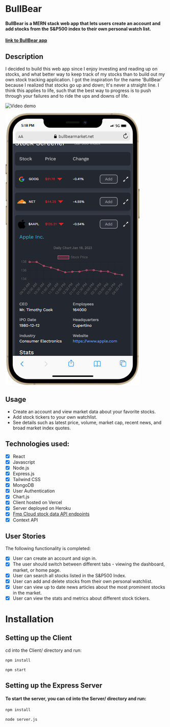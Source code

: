 # BullBear

#### BullBear is a MERN stack web app that lets users create an account and add stocks from the S&P500 index to their own personal watch list.

#### [link to BullBear app](https://bullbearmarket.net/)

## Description

I decided to build this web app since I enjoy investing and reading up on stocks, and what better way to keep track of my stocks than to build out my own stock tracking application. I got the inspiration for the name 'BullBear' because I realized that stocks go up and down; It's never a straight line. I think this applies to life, such that the best way to progress is to push through your failures and to ride the ups and downs of life.

<img src='https://media.giphy.com/media/y2MiRCRQREOGq16e7E/giphy.gif' title='BullBear Video Demo' width='800' height='auto' alt='Video demo' />

<!-- ![Screenshot of web app](./client/src/assets/bullbear-laptop.png) -->

![Screenshot of web app](./client/src/assets/phone.png)

## Usage

- Create an account and view market data about your favorite stocks.
- Add stock tickers to your own watchlist.
- See details such as latest price, volume, market cap, recent news, and broad market index quotes.

## Technologies used:

- [x] React
- [x] Javascript
- [x] Node.js
- [x] Express.js
- [x] Tailwind CSS
- [x] MongoDB
- [x] User Authentication
- [x] Chart.js
- [x] Client hosted on Vercel
- [x] Server deployed on Heroku
- [x] [Fmp Cloud stock data API endpoints](https://fmpcloud.io/)
- [x] Context API

## User Stories

The following functionality is completed:

- [x] User can create an account and sign in.
- [x] The user should switch between different tabs - viewing the dashboard, market, or home page.
- [x] User can search all stocks listed in the S&P500 Index.
- [x] User can add and delete stocks from their own personal watchlist.
- [x] User can view up to date news articles about the most prominent stocks in the market.
- [x] User can view the stats and metrics about different stock tickers.

# Installation

## Setting up the Client

cd into the Client/ directory and run:

```
npm install
```

```
npm start
```

## Setting up the Express Server

#### To start the server, you can cd into the Server/ directory and run:

```
npm install
```

```
node server.js
```

